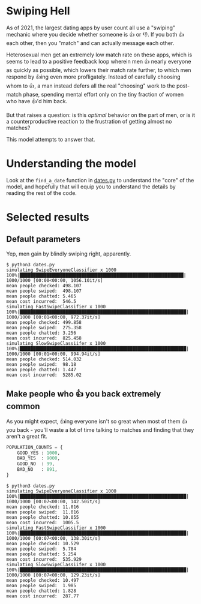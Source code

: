 # Swiping Hell
As of 2021, the largest dating apps by user count all use a "swiping" mechanic where you decide whether someone is 👍 or 👎. If you both 👍 each other, then you "match" and can actually message each other.

Heterosexual men get an extremely low match rate on these apps, which is seems to lead to a positive feedback loop wherein men 👍 nearly everyone as quickly as possible, which lowers their match rate further, to which men respond by 👍ing even more profligately. Instead of carefully choosing whom to 👍, a man instead defers all the real "choosing" work to the post-match phase, spending mental effort only on the tiny fraction of women who have 👍'd him back.

But that raises a question: is this *optimal* behavior on the part of men, or is it a counterproductive reaction to the frustration of getting almost no matches?

This model attempts to answer that.

# Understanding the model

Look at the `find_a_date` function in [dates.py](dates.py) to understand the "core" of the model, and hopefully that will equip you to understand the details by reading the rest of the code.

# Selected results

## Default parameters

Yep, men gain by blindly swiping right, apparently.

```
$ python3 dates.py
simulating SwipeEveryoneClassifier x 1000
100%|█████████████████████████████████████████████████████████████| 1000/1000 [00:00<00:00, 1056.10it/s]
mean people checked: 498.107
mean people swiped:  498.107
mean people chatted: 5.465
mean cost incurred:  546.5
simulating FastSwipeClassifier x 1000
100%|██████████████████████████████████████████████████████████████| 1000/1000 [00:01<00:00, 972.37it/s]
mean people checked: 499.858
mean people swiped:  275.358
mean people chatted: 3.256
mean cost incurred:  825.458
simulating SlowSwipeClassiifer x 1000
100%|██████████████████████████████████████████████████████████████| 1000/1000 [00:01<00:00, 994.94it/s]
mean people checked: 514.032
mean people swiped:  98.18
mean people chatted: 1.447
mean cost incurred:  5285.02
```

## Make people who 👍 you back extremely common

As you might expect, 👍ing everyone isn't so great when most of them 👍 you back - you'll waste a lot of time talking to matches and finding that they aren't a great fit.

```python
POPULATION_COUNTS = {
    GOOD_YES : 1000,
    BAD_YES  : 9000,
    GOOD_NO  : 99,
    BAD_NO   : 891,
}
```

```
$ python3 dates.py
simulating SwipeEveryoneClassifier x 1000
100%|██████████████████████████████████████████████████████████████| 1000/1000 [00:07<00:00, 142.50it/s]
mean people checked: 11.016
mean people swiped:  11.016
mean people chatted: 10.055
mean cost incurred:  1005.5
simulating FastSwipeClassifier x 1000
100%|██████████████████████████████████████████████████████████████| 1000/1000 [00:07<00:00, 138.30it/s]
mean people checked: 10.529
mean people swiped:  5.784
mean people chatted: 5.254
mean cost incurred:  535.929
simulating SlowSwipeClassiifer x 1000
100%|██████████████████████████████████████████████████████████████| 1000/1000 [00:07<00:00, 129.23it/s]
mean people checked: 10.497
mean people swiped:  1.985
mean people chatted: 1.828
mean cost incurred:  287.77
```
